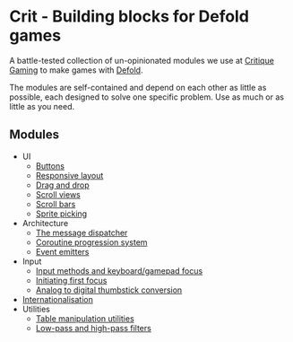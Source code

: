 # Crit - Building blocks for Defold games

A battle-tested collection of un-opinionated modules we use at [Critique Gaming]
to make games with [Defold].

The modules are self-contained and depend on each other as little as possible,
each designed to solve one specific problem. Use as much or as little as you need.

[Critique Gaming]: https://critique-gaming.com
[Defold]: https://defold.org

## Modules

* UI
  * [Buttons](./button.md)
  * [Responsive layout](./layout.md)
  * [Drag and drop](./drag_and_drop.md)
  * [Scroll views](./scroll.md)
  * [Scroll bars](./scrollbar.md)
  * [Sprite picking](./pick.md)
* Architecture
  * [The message dispatcher](./dispatcher.md)
  * [Coroutine progression system](./progression.md)
  * [Event emitters](./event_emitter.md)
* Input
  * [Input methods and keyboard/gamepad focus](./input_state.md)
  * [Initiating first focus](./focus_giver.md)
  * [Analog to digital thumbstick conversion](./analog_to_digital.md)
* [Internationalisation](./intl.md)
* Utilities
  * [Table manipulation utilities](./table_util.md)
  * [Low-pass and high-pass filters](./filters.md)
